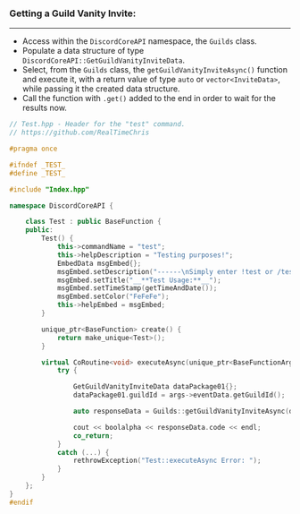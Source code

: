 ### **Getting a Guild Vanity Invite:**
---
- Access within the `DiscordCoreAPI` namespace, the `Guilds` class.
- Populate a data structure of type `DiscordCoreAPI::GetGuildVanityInviteData`.
- Select, from the `Guilds` class, the `getGuildVanityInviteAsync()` function and execute it, with a return value of type `auto` or `vector<InviteData>`, while passing it the created data structure.
- Call the function with `.get()` added to the end in order to wait for the results now.

```cpp
// Test.hpp - Header for the "test" command.
// https://github.com/RealTimeChris

#pragma once

#ifndef _TEST_
#define _TEST_

#include "Index.hpp"

namespace DiscordCoreAPI {

	class Test : public BaseFunction {
	public:
		Test() {
			this->commandName = "test";
			this->helpDescription = "Testing purposes!";
			EmbedData msgEmbed{};
			msgEmbed.setDescription("------\nSimply enter !test or /test!\n------");
			msgEmbed.setTitle("__**Test Usage:**__");
			msgEmbed.setTimeStamp(getTimeAndDate());
			msgEmbed.setColor("FeFeFe");
			this->helpEmbed = msgEmbed;
		}

		unique_ptr<BaseFunction> create() {
			return make_unique<Test>();
		}

		virtual CoRoutine<void> executeAsync(unique_ptr<BaseFunctionArguments> args) {
			try {

				GetGuildVanityInviteData dataPackage01{};
				dataPackage01.guildId = args->eventData.getGuildId();

				auto responseData = Guilds::getGuildVanityInviteAsync(dataPackage01).get();

				cout << boolalpha << responseData.code << endl;
				co_return;
			}
			catch (...) {
				rethrowException("Test::executeAsync Error: ");
			}
		}
	};
}
#endif
```

